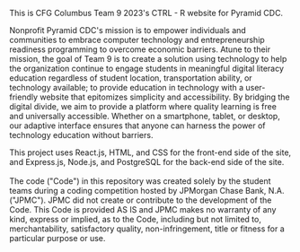 This is CFG Columbus Team 9 2023's CTRL - R website for Pyramid CDC.

Nonprofit Pyramid CDC's mission is to empower individuals and communities to embrace computer technology and entrepreneurship readiness programming to overcome economic barriers.  Atune to their mission, the goal of Team 9 is to create a solution using technology to help the organization continue to engage students in meaningful digital literacy education regardless of student location, transportation ability, or technology available; to provide education in technology with a user-friendly website that epitomizes simplicity and accessibility. By bridging the digital divide, we aim to provide a platform where quality learning is free and universally accessible. Whether on a smartphone, tablet, or desktop, our adaptive interface ensures that anyone can harness the power of technology education without barriers.

This project uses React.js, HTML, and CSS for the front-end side of the site, and Express.js, Node.js, and PostgreSQL for the back-end side of the site.
 <br /> <br /> The code ("Code") in this repository was created solely by the student teams during a coding competition hosted by JPMorgan Chase Bank, N.A. ("JPMC"). JPMC did not create or contribute to the development of the Code. This Code is provided AS IS and JPMC makes no warranty of any kind, express or implied, as to the Code, including but not limited to, merchantability, satisfactory quality, non-infringement, title or fitness for a particular purpose or use.